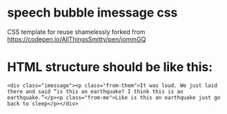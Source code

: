 # speech bubble imessage css
 CSS template for reuse shamelessly forked from https://codepen.io/AllThingsSmitty/pen/jommGQ

# HTML structure should be like this:

`<div class="imessage"><p class="from-them">It was loud. We just laid there and said “is this an earthquake? I think this is an earthquake.”</p><p class="from-me">Like is this an earthquake just go back to sleep</p></div>`

